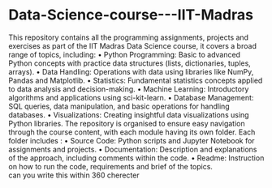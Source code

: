 # Data-Science-course---IIT-Madras
This repository contains all the programming assignments, projects and exercises as part of the IIT Madras Data Science course, it covers a broad range of topics, including:
•	Python Programming: Basic to advanced Python concepts with practice data structures (lists, dictionaries, tuples, arrays).
•	Data Handling: Operations with data using libraries like NumPy, Pandas and Matplotlib.
•	Statistics: Fundamental statistics concepts applied to data analysis and decision-making.
•	Machine Learning: Introductory algorithms and applications using sci-kit-learn.
•	Database Management: SQL queries, data manipulation, and basic operations for handling databases. 
•	Visualizations: Creating insightful data visualizations using Python libraries.
The repository is organised to ensure easy navigation through the course content, with each module having its own folder. Each folder includes :
•	Source Code: Python scripts and Jupyter Notebook for assignments and projects.
•	Documentation: Description and explanations of the approach, including comments within the code.
•	Readme: Instruction on how to run the code, requirements and brief of the topics.  
 can you write this within 360 cherecter 

